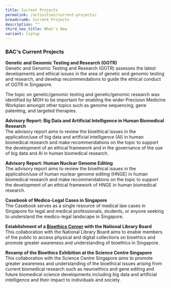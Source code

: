 ```yaml
---
title: Current Projects
permalink: /activities/current-projects/
breadcrumb: Current Projects
description: ""
third_nav_title: What's New
variant: tiptap
---
```

<h3>BAC's Current Projects</h3>
<p><strong>Genetic and Genomic Testing and Research (GGTR) </strong>
<br>Genetic and Genomic Testing and Research (GGTR) assesses the latest developments
and ethical issues in the area of genetic and genomic testing and research,
and develop recommendations to guide the ethical conduct of GGTR in Singapore.</p>
<p>The topic on genetic/genomic testing and genetic/genomic research was
identified by MOH to be important for enabling the wider Precision Medicine
Workplan amongst other topics such as genome sequencing, gene patenting,
and targeted therapies.</p>
<p></p>
<p><strong>Advisory Report: Big Data and Artificial Intelligence in Human Biomedical Research</strong>
<br>The advisory report aims to review the bioethical issues in the application/use
of big data and artificial intelligence (AI) in human biomedical research
and make recommendations on the topic to support the development of an
ethical framework and in the governance of the use of big data and AI in
human biomedical research.</p>
<p><strong>Advisory Report: Human Nuclear Genome Editing</strong>
<br>The advisory report aims to review the bioethical issues in the application/use
of human nuclear genome editing (HNGE) in human biomedical research and
make recommendations on the topic to support the development of an ethical
framework of HNGE in human biomedical research.</p>
<p><strong>Casebook of Medico-Legal Cases in Singapore</strong>
<br>The Casebook serves as a single resource of medical law cases in Singapore
for legal and medical professionals, students, or anyone seeking to understand
the medico-legal landscape in Singapore.</p>
<p><strong>Establishment of a <a href="https://www.bioethics-singapore.org/bioethicscorner/" rel="noopener noreferrer nofollow" target="_blank">Bioethics Corner</a> with the National Library Board</strong>
<br>This collaboration with the National Library Board aims to enable members
of the public to access physical and digital collections on bioethics and
promote greater awareness and understanding of bioethics in Singapore.</p>
<p><strong>Revamp of the Bioethics Exhibition at the Science Centre Singapore</strong>
<br>This collaboration with the Science Centre Singapore aims to promote greater
awareness and understanding of the bioethical issues arising from current
biomedical research such as neuroethics and gene editing and future biomedical
science developments including big data and artificial intelligence and
their impact to individuals and society.</p>